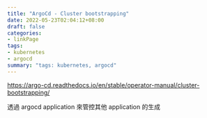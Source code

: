 ```yaml
---
title: "ArgoCd - Cluster bootstrapping"
date: 2022-05-23T02:04:12+08:00
draft: false
categories:
- linkPage
tags:
- kubernetes
- argocd
summary: "tags: kubernetes, argocd"
---
```


https://argo-cd.readthedocs.io/en/stable/operator-manual/cluster-bootstrapping/

透過 argocd application 來管控其他 application 的生成
